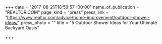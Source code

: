 +++
date = "2017-08-21T18:59:57+00:00"
name_of_publication = "REALTOR.COM"
page_kind = "press"
press_link = "https://www.realtor.com/advice/home-improvement/outdoor-shower-ideas/"
press_photo = ""
title = "5 Outdoor Shower Ideas for Your Ultimate Backyard Oasis"

+++